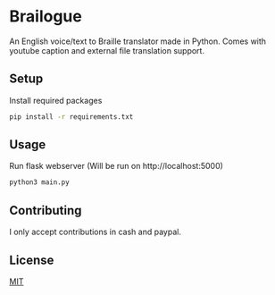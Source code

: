 # Brailogue

An English voice/text to Braille translator made in Python. Comes with youtube caption and external file translation support.

## Setup

Install required packages

```bash
pip install -r requirements.txt
```

## Usage

Run flask webserver (Will be run on http://localhost:5000)

```bash
python3 main.py
```

## Contributing
I only accept contributions in cash and paypal.

## License
[MIT](https://choosealicense.com/licenses/mit/)